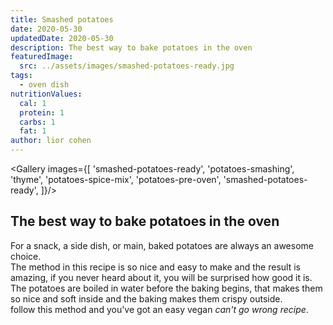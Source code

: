 ```yaml
---
title: Smashed potatoes
date: 2020-05-30
updatedDate: 2020-05-30
description: The best way to bake potatoes in the oven
featuredImage:
  src: ../assets/images/smashed-potatoes-ready.jpg
tags:
  - oven dish
nutritionValues:
  cal: 1
  protein: 1
  carbs: 1
  fat: 1
author: lior cohen
---
```


<Gallery images={[
'smashed-potatoes-ready',
'potatoes-smashing',
'thyme',
'potatoes-spice-mix',
'potatoes-pre-oven',
'smashed-potatoes-ready',
]}/>

## The best way to bake potatoes in the oven

For a snack, a side dish, or main, baked potatoes are always an awesome choice.<br/>
The method in this recipe is so nice and easy to make and the result is amazing,
if you never heard about it, you will be surprised how good it is.<br/>
The potatoes are boiled in water before the baking begins, that makes them so nice and soft
inside and the baking makes them crispy outside.<br />
follow this method and you've got an easy vegan _can't go wrong recipe_.

<PrintView fileName="smashed-potatoes"/>
